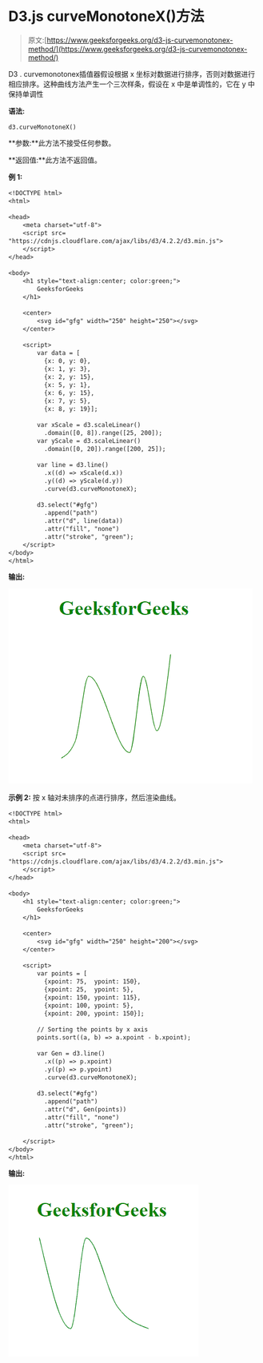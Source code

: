 # D3.js curveMonotoneX()方法

> 原文:[https://www.geeksforgeeks.org/d3-js-curvemonotonex-method/](https://www.geeksforgeeks.org/d3-js-curvemonotonex-method/)

D3 . curvemonotonex插值器假设根据 x 坐标对数据进行排序，否则对数据进行相应排序。这种曲线方法产生一个三次样条，假设在 x 中是单调性的，它在 y 中保持单调性

**语法:**

```
d3.curveMonotoneX()

```

**参数:**此方法不接受任何参数。

**返回值:**此方法不返回值。

**例 1:**

```
<!DOCTYPE html>
<html>

<head>
    <meta charset="utf-8">
    <script src=
"https://cdnjs.cloudflare.com/ajax/libs/d3/4.2.2/d3.min.js">
    </script>
</head>

<body>
    <h1 style="text-align:center; color:green;">
        GeeksforGeeks
    </h1>

    <center>
        <svg id="gfg" width="250" height="250"></svg>
    </center>

    <script>
        var data = [
          {x: 0, y: 0},
          {x: 1, y: 3},
          {x: 2, y: 15},
          {x: 5, y: 1},
          {x: 6, y: 15},
          {x: 7, y: 5},
          {x: 8, y: 19}];

        var xScale = d3.scaleLinear()
          .domain([0, 8]).range([25, 200]);
        var yScale = d3.scaleLinear()
          .domain([0, 20]).range([200, 25]);

        var line = d3.line()
          .x((d) => xScale(d.x))
          .y((d) => yScale(d.y))
          .curve(d3.curveMonotoneX);

        d3.select("#gfg")
          .append("path")
          .attr("d", line(data))
          .attr("fill", "none")
          .attr("stroke", "green");
    </script>
</body>
</html>
```

**输出:**

![](img/34be0bc8a7b471369196ee175dac8e50.png)

**示例 2:** 按 x 轴对未排序的点进行排序，然后渲染曲线。

```
<!DOCTYPE html>
<html>

<head>
    <meta charset="utf-8">
    <script src=
"https://cdnjs.cloudflare.com/ajax/libs/d3/4.2.2/d3.min.js">
    </script>
</head>

<body>
    <h1 style="text-align:center; color:green;">
        GeeksforGeeks
    </h1>

    <center>
        <svg id="gfg" width="250" height="200"></svg>
    </center>

    <script>
        var points = [
          {xpoint: 75,  ypoint: 150},
          {xpoint: 25,  ypoint: 5},
          {xpoint: 150, ypoint: 115},
          {xpoint: 100, ypoint: 5},
          {xpoint: 200, ypoint: 150}];

        // Sorting the points by x axis
        points.sort((a, b) => a.xpoint - b.xpoint);

        var Gen = d3.line()
          .x((p) => p.xpoint)
          .y((p) => p.ypoint)
          .curve(d3.curveMonotoneX);

        d3.select("#gfg")
          .append("path")
          .attr("d", Gen(points))
          .attr("fill", "none")
          .attr("stroke", "green");

    </script>
</body>
</html>
```

**输出:**

![](img/79e7206c280c55c45df2aac9af51114e.png)